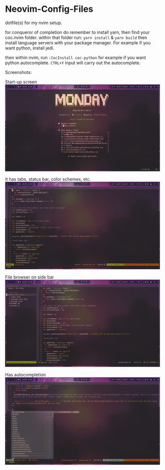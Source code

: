 # Neovim-Config-Files
dotfile(s) for my nvim setup. 

for conqueror of completion do remember to install yarn, then find your coc.nvim folder. 
within that folder run: 
`yarn install` & `yarn build` 
then install language servers with your package manager. For example if you want python, install jedi. 

then within nvim, run `:CocInstall coc-python` for example if you want python autocomplete. `CTRL+Y` input will carry out the autocomplete. 

Screenshots: 

Start-up screen
![startupscreen](screenshots-nvim/startupscreen.png)

It has tabs, status bar, color schemes, etc. 
![workflow](screenshots-nvim/working-has-tabs.png)

File browser on side bar 
![filebrowser](screenshots-nvim/nerdtree.png)

Has autocompletion
![autocomplete](screenshots-nvim/autocompletion.png)
